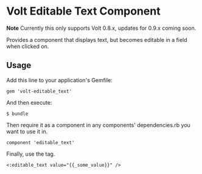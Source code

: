 # Volt Editable Text Component

**Note** Currently this only supports Volt 0.8.x, updates for 0.9.x coming soon.

Provides a component that displays text, but becomes editable in a field when clicked on.

## Usage

Add this line to your application's Gemfile:

    gem 'volt-editable_text'

And then execute:

    $ bundle

Then require it as a component in any components' dependencies.rb you want to use it in.

    component 'editable_text'

Finally, use the tag.

    <:editable_text value="{{_some_value}}" />
